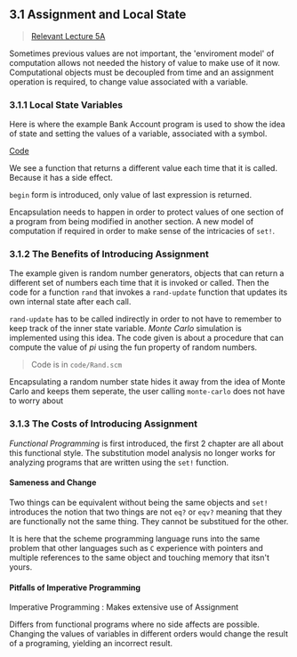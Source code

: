 ## 3.1 Assignment and Local State

> [Relevant Lecture 5A](https://youtu.be/a2Qt9uxhNSM?si=bnAnEcuD6LOevxlz)

Sometimes previous values are not important, the 'enviroment model' of computation
allows not needed the history of value to make use of it now. Computational objects
must be decoupled from time and an assignment operation is required, to change
value associated with a variable.

### 3.1.1 Local State Variables

Here is where the example Bank Account program is used to show the idea of state
and setting the values of a variable, associated with a symbol. 

[Code](code/AssignmentAndLocalState.scm)

We see a function that returns a different value each time that it is called.
Because it has a side effect.

`begin` form is introduced, only value of last expression is returned.

Encapsulation needs to happen in order to protect values of one section of a program
from being modified in another section. A new model of computation if required
in order to make sense of the intricacies of `set!`.

### 3.1.2 The Benefits of Introducing Assignment

The example given is random number generators, objects that can return a different
set of numbers each time that it is invoked or called. Then the code for a function
`rand` that invokes a `rand-update` function that updates its own internal state
after each call.

`rand-update` has to be called indirectly in order to not have to remember to keep
track of the inner state variable. *Monte Carlo* simulation is implemented using
this idea. The code given is about a procedure that can compute the value of *pi*
using the fun property of random numbers.

> Code is in `code/Rand.scm`

Encapsulating a random number state hides it away from the idea of Monte Carlo
and keeps them seperate, the user calling `monte-carlo` does not have to worry about

### 3.1.3 The Costs of Introducing Assignment

*Functional Programming* is first introduced, the first 2 chapter are all about
this functional style. The substitution model analysis no longer works for analyzing
programs that are written using the `set!` function.

#### Sameness and Change

Two things can be equivalent without being the same objects and `set!` introduces
the notion that two things are not `eq?` or `eqv?` meaning that they are functionally
not the same thing. They cannot be substitued for the other.

It is here that the scheme programming language runs into the same problem that
other languages such as `C` experience with pointers and multiple references to
the same object and touching memory that itsn't yours.

#### Pitfalls of Imperative Programming

Imperative Programming
: Makes extensive use of Assignment

Differs from functional programs where no side affects are possible. Changing the
values of variables in different orders would change the result of a programing,
yielding an incorrect result.
